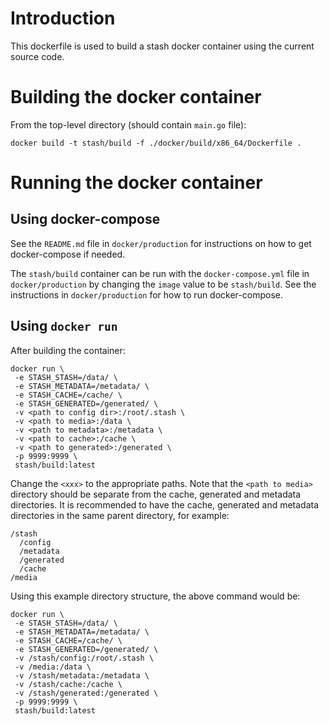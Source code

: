 # Introduction

This dockerfile is used to build a stash docker container using the current source code.

# Building the docker container

From the top-level directory (should contain `main.go` file):

```
docker build -t stash/build -f ./docker/build/x86_64/Dockerfile .

```

# Running the docker container

## Using docker-compose

See the `README.md` file in `docker/production` for instructions on how to get docker-compose if needed.

The `stash/build` container can be run with the `docker-compose.yml` file in `docker/production` by changing the `image` value to be `stash/build`. See the instructions in `docker/production` for how to run docker-compose.

## Using `docker run`

After building the container:

```
docker run \
 -e STASH_STASH=/data/ \
 -e STASH_METADATA=/metadata/ \
 -e STASH_CACHE=/cache/ \
 -e STASH_GENERATED=/generated/ \
 -v <path to config dir>:/root/.stash \
 -v <path to media>:/data \
 -v <path to metadata>:/metadata \
 -v <path to cache>:/cache \
 -v <path to generated>:/generated \
 -p 9999:9999 \
 stash/build:latest 
```

Change the `<xxx>` to the appropriate paths. Note that the `<path to media>` directory should be separate from the cache, generated and metadata directories. It is recommended to have the cache, generated and metadata directories in the same parent directory, for example:

```
/stash
  /config
  /metadata
  /generated
  /cache
/media
```

Using this example directory structure, the above command would be:

```
docker run \
 -e STASH_STASH=/data/ \
 -e STASH_METADATA=/metadata/ \
 -e STASH_CACHE=/cache/ \
 -e STASH_GENERATED=/generated/ \
 -v /stash/config:/root/.stash \
 -v /media:/data \
 -v /stash/metadata:/metadata \
 -v /stash/cache:/cache \
 -v /stash/generated:/generated \
 -p 9999:9999 \
 stash/build:latest 
```
